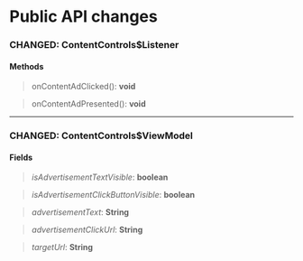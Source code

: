 # Public API changes
### CHANGED:  ContentControls$Listener

#### Methods


> onContentAdClicked(): **void**

> onContentAdPresented(): **void**


-----

### CHANGED:  ContentControls$ViewModel
#### Fields


> *isAdvertisementTextVisible*: **boolean**

> *isAdvertisementClickButtonVisible*: **boolean**

> *advertisementText*: **String**

> *advertisementClickUrl*: **String**

> *targetUrl*: **String**


